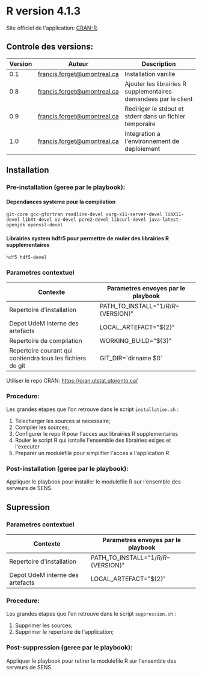 
# R version 4.1.3

Site officiel de l'application: [CRAN-R](https://cran.r-project.org/).

## Controle des **versions**:

| Version  | Auteur  | Description  |
|---|---|---|
| 0.1  | francis.forget@umontreal.ca  | Installation vanille  |
| 0.8  | francis.forget@umontreal.ca  | Ajouter les librairies R supplementaires demandees par le client  |
| 0.9  | francis.forget@umontreal.ca  | Rediriger le stdout et stderr dans un fichier temporaire  |
| 1.0  | francis.forget@umontreal.ca  | Integration a l'environnement de deploiement  |

## Installation

### Pre-installation (geree par le playbook):

#### Dependances systeme pour la compilation
`git-core gcc-gfortran readline-devel xorg-x11-server-devel libX11-devel libXt-devel xz-devel pcre2-devel libcurl-devel java-latest-openjdk openssl-devel`

#### Librairies system hdfr5 pour permettre de rouler des librairies R supplementaires
`hdf5 hdf5-devel`

### Parametres contextuel

| Contexte  | Parametres envoyes par le playbook  |
|---|---|
| Repertoire d'installation         | PATH_TO_INSTALL="${1}/R/R-${VERSION}"
| Depot UdeM interne des artefacts  | LOCAL_ARTEFACT="${2}"
| Repertoire de compilation         | WORKING_BUILD="${3}" 
| Repertoire courant qui contiendra tous les fichiers de git  |  GIT_DIR=\`dirname $0\`

Utiliser le repo CRAN: <https://cran.utstat.utoronto.ca/>

### Procedure:

Les grandes etapes que l'on retrouve dans le script `installation.sh` :
1. Telecharger les sources si necessaire;
2. Compiler les sources;
3. Configurer le repo R pour l'acces aux librairies R supplementaires 
4. Rouler le script R qui isntalle l'ensemble des librairies exiges et l'executer
5. Preparer un modulefile pour simplifier l'acces a l'application R

### Post-installation (geree par le playbook):
Appliquer le playbook pour installer le modulefile R sur l'ensemble des serveurs de SENS.

## Supression

### Parametres contextuel

| Contexte  | Parametres envoyes par le playbook  |
|---|---|
| Repertoire d'installation         | PATH_TO_INSTALL="${1}/R/R-${VERSION}"
| Depot UdeM interne des artefacts  | LOCAL_ARTEFACT="${2}"

### Procedure:

Les grandes etapes que l'on retrouve dans le script `suppression.sh` :
1. Supprimer les sources;
2. Supprimer le repertoire de l'application;

### Post-suppression (geree par le playbook):
Appliquer le playbook pour retirer le modulefile R sur l'ensemble des serveurs de SENS.


